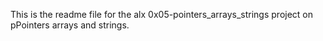 This is the readme file for the alx 0x05-pointers_arrays_strings project on pPointers arrays and strings.
